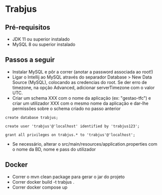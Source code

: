 # Trabjus

## Pré-requisitos

* JDK 11 ou superior instalado
* MySQL 8 ou superior instalado

## Passos a seguir

* Instalar MySQL e pôr a correr (anotar a password associada ao root!)
* Ligar o Intellij ao MySQL através do separador Database > New Data Source (MySQL), colocando as credencias do root. Se der erro de timezone, na opção Advanced, adicionar serverTimezone com o valor UTC.
* Criar um schema XXX com o nome da aplicação (ex: "gestao-tfc") e criar um utilizador XXX com o mesmo nome da aplicação e 
dar-lhe permissões sobre o schema criado no passo anterior

```
create database trabjus;

create user 'trabjus'@'localhost' identified by 'trabjus123';

grant all privileges on trabjus.* to 'trabjus'@'localhost';
```

* Se necessário, alterar o src/main/resources/application.properties com o nome da BD, nome e pass do utilizador

## Docker

* Correr o mvn clean package para gerar o jar do projeto
* Correr docker build -t trabjus .
* Correr docker compose up